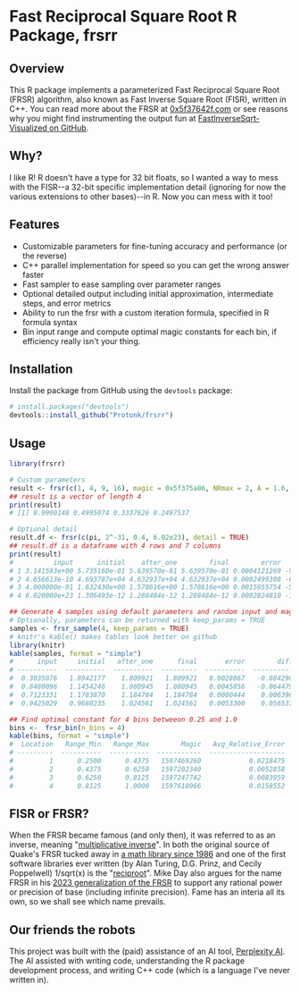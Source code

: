 # Fast Reciprocal Square Root R Package, frsrr

## Overview

This R package implements a parameterized Fast Reciprocal Square Root (FRSR) algorithm, also known as Fast Inverse Square Root (FISR), written in C++. You can read more about the FRSR at [0x5f37642f.com](https://0x5f37642f.com/) or see reasons why you might find instrumenting the output fun at [FastInverseSqrt-Visualized on GitHub](https://github.com/hyland-uw/FastInverseSqrt-Visualized).

## Why?

I like R! R doesn't have a type for 32 bit floats, so I wanted a way to mess with the FISR--a 32-bit specific implementation detail (ignoring for now the various extensions to other bases)--in R. Now you can mess with it too!

## Features

- Customizable parameters for fine-tuning accuracy and performance (or the reverse)
- C++ parallel implementation for speed so you can get the wrong answer faster
- Fast sampler to ease sampling over parameter ranges
- Optional detailed output including initial approximation, intermediate steps, and error metrics
- Ability to run the frsr with a custom iteration formula, specified in R formula syntax
- Bin input range and compute optimal magic constants for each bin, if efficiency really isn't your thing.

## Installation

Install the package from GitHub using the `devtools` package:

```R
# install.packages("devtools")
devtools::install_github("Protonk/frsrr")
```

## Usage

```R
library(frsrr)

# Custom parameters
result <- frsr(c(1, 4, 9, 16), magic = 0x5f375a86, NRmax = 2, A = 1.6, B = 0.6)
## result is a vector of length 4
print(result)
# [1] 0.9990148 0.4995074 0.3337626 0.2497537

# Optional detail 
result.df <- frsr(c(pi, 2^-31, 0.4, 6.02e23), detail = TRUE)
## result.df is a dataframe with 4 rows and 7 columns
print(result)
#          input      initial    after_one        final        error          diff iters
# 1 3.141593e+00 5.735160e-01 5.639570e-01 5.639570e-01 0.0004121269 -9.558976e-03     1
# 2 4.656613e-10 4.693787e+04 4.632937e+04 4.632937e+04 0.0002499308 -6.085039e+02     1
# 3 4.000000e-01 1.632430e+00 1.578616e+00 1.578616e+00 0.0015955754 -5.381417e-02     1
# 4 6.020000e+23 1.306493e-12 1.288484e-12 1.288484e-12 0.0002824810 -1.800936e-14     1

## Generate 4 samples using default parameters and random input and magic values
# Optionally, parameters can be returned with keep_params = TRUE
samples <- frsr_sample(4, keep_params = TRUE)
# knitr's kable() makes tables look better on github
library(knitr)
kable(samples, format = "simple")
#      input     initial   after_one      final       error        diff   iters        magic   NRmax     A     B   tol
# ----------  ----------  ----------  ---------  ----------  -----------  ------  -----------  ------  ----  ----  ----
#  0.3035076   1.8942177    1.809921   1.809921   0.0028867   -0.0842963       1   1598040167       1   1.5   0.5     0
#  0.8480096   1.1454246    1.080945   1.080945   0.0045856   -0.0644797       1   1597974746       1   1.5   0.5     0
#  0.7123331   1.1783870    1.184784   1.184784   0.0000444    0.0063969       1   1597113118       1   1.5   0.5     0
#  0.9425029   0.9680235    1.024561   1.024561   0.0053300    0.0565371       1   1597011026       1   1.5   0.5     0

## Find optimal constant for 4 bins betweeon 0.25 and 1.0
bins <-  frsr_bin(n_bins = 4)
kable(bins, format = "simple")
#  Location   Range_Min   Range_Max        Magic   Avg_Relative_Error   Max_Relative_Error    N
# ---------  ----------  ----------  -----------  -------------------  -------------------  ---
#         1      0.2500      0.4375   1597469260            0.0218475            0.0331088    4
#         2      0.4375      0.6250   1597202340            0.0052858            0.0090786    4
#         3      0.6250      0.8125   1597247742            0.0083959            0.0136274    4
#         4      0.8125      1.0000   1597610966            0.0158552            0.0252852    4
```

## FISR or FRSR?

When the FRSR became famous (and only then), it was referred to as an inverse, meaning "[multiplicative inverse](https://en.wikipedia.org/wiki/Multiplicative_inverse)". In both the original source of Quake's FRSR tucked away in [a math library since 1986](https://www.netlib.org/fdlibm/e_sqrt.c) and one of the first software libraries ever written (by Alan Turing, D.G. Prinz, and Cecily Poppelwell) 1/sqrt(x) is the "[reciproot](https://0x5f37642f.com/documents/ManchesterRecipRoot.pdf)". Mike Day also argues for the name FRSR in his [2023 generalization of the FRSR](https://arxiv.org/abs/2307.15600) to support any rational power or precision of base (including infinite precision). Fame has an interia all its own, so we shall see which name prevails.

## Our friends the robots

This project was built with the (paid) assistance of an AI tool, [Perplexity AI](https://www.perplexity.ai/). The AI assisted with writing code, understanding the R package development process, and writing C++ code (which is a language I've never written in). 